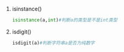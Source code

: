 1. isinstance()

   ```python
   isinstance(a,int)#判断a的类型是不是int类型
   ```

2. isdigit()

   ```python
   isdigit(a)#判断字符串a是否为纯数字
   ```

   
